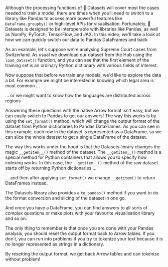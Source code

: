 Although the processing functions of 🤗 Datasets will cover most the cases needed to train a model, there are times when you’ll need to switch to a library like Pandas to access more powerful features like `DataFrame.groupby()` or high-level APIs for visualisation. Fortunately, 🤗 Datasets is designed to be interoperable with libraries like Pandas, as well as
NumPy, PyTorch, TensorFlow, and JAX. In this video, we'll take a look at how we can quickly switch our data to Pandas DataFrames and back

As an example, let's suppose we're analysing Supreme Court cases from Switzerland. As usual we download our dataset from the Hub using the `load_dataset()` function, and you can see that the first element of the training set is an ordinary Python dictionary with various fields of interest.

Now suppose that before we train any models, we'd like to explore the data a bit. For example we might be interested in knowing which legal area is most common ...

... or we might want to know how the languages are distributed across regions

Answering these questions with the native Arrow format isn't easy, but we can easily switch to Pandas to get our answers! The way this works is by using the `set_format()` method, which will change the output format of the dataset from Python dictionaries to Pandas DataFrames. As you can see in this example, each row in the dataset is represented as a DataFrame, so we can slice the whole dataset to get a single DataFrame of the dataset.

The way this works under the hood is that the Datasets library changes the magic `__getitem__()` method of the dataset. The `__getitem__()` method is a special method for Python containers that allows you to specify how indexing works. In this case, the `__getitem__()` method of the raw dataset starts off by returning Python dictionaries ...

... and then after applying `set_format()` we change `__getitem()` to return DataFrames instead.

The Datasets library also provides a `to_pandas()` method if you want to do the format conversion and slicing of the dataset in one go.

And once you have a DataFrame, you can find answers to all sorts of complex questions or make plots with your favourite visualisation library and so on.

The only thing to remember is that once you are done with your Pandas analysis, you should reset the output format back to Arrow tables. If you don't, you can run into problems if you try to tokenize your text because it is no longer represented as strings in a dictionary.

By resetting the output format, we get back Arrow tables and can tokenize without problem!